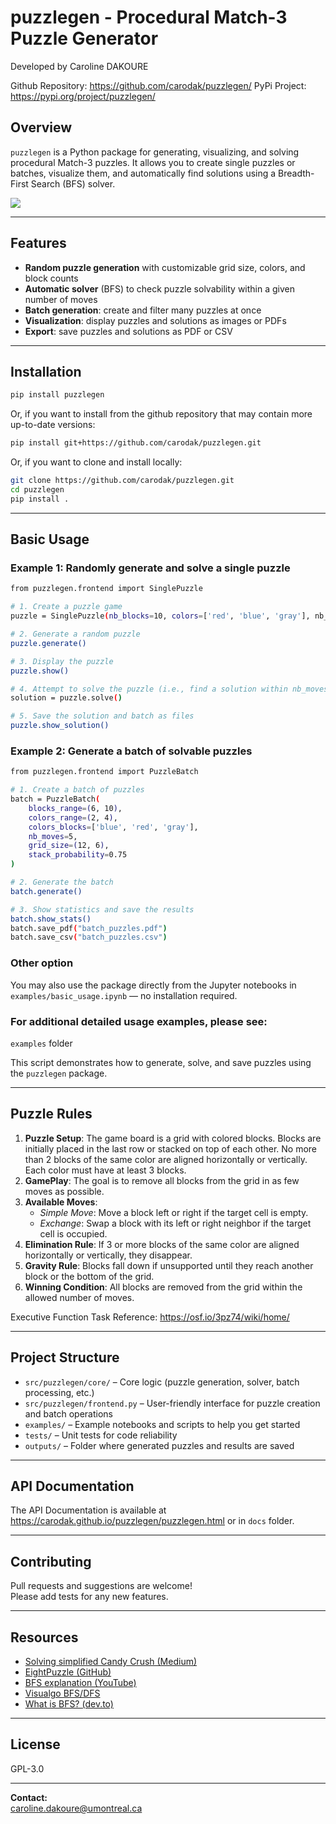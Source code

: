 # puzzlegen - Procedural Match-3 Puzzle Generator 
Developed by Caroline DAKOURE

Github Repository: https://github.com/carodak/puzzlegen/
PyPi Project: https://pypi.org/project/puzzlegen/

## Overview

`puzzlegen` is a Python package for generating, visualizing, and solving procedural Match-3 puzzles.
It allows you to create single puzzles or batches, visualize them, and automatically find solutions using a Breadth-First Search (BFS) solver.

<img src="https://raw.githubusercontent.com/carodak/puzzlegen/refs/heads/main/docs/assets/puzzle-gen.png">

---

## Features

- **Random puzzle generation** with customizable grid size, colors, and block counts
- **Automatic solver** (BFS) to check puzzle solvability within a given number of moves
- **Batch generation**: create and filter many puzzles at once
- **Visualization**: display puzzles and solutions as images or PDFs
- **Export**: save puzzles and solutions as PDF or CSV

---

## Installation

```bash
pip install puzzlegen
```
Or, if you want to install from the github repository that may contain more up-to-date versions:
```bash
pip install git+https://github.com/carodak/puzzlegen.git
```
Or, if you want to clone and install locally:
```bash
git clone https://github.com/carodak/puzzlegen.git
cd puzzlegen
pip install .
```

---

## Basic Usage

### Example 1: Randomly generate and solve a single puzzle
```bash
from puzzlegen.frontend import SinglePuzzle

# 1. Create a puzzle game
puzzle = SinglePuzzle(nb_blocks=10, colors=['red', 'blue', 'gray'], nb_moves=5, grid_size=(12, 12))

# 2. Generate a random puzzle
puzzle.generate()

# 3. Display the puzzle
puzzle.show()

# 4. Attempt to solve the puzzle (i.e., find a solution within nb_moves)
solution = puzzle.solve()

# 5. Save the solution and batch as files
puzzle.show_solution()
```

### Example 2: Generate a batch of solvable puzzles
```bash
from puzzlegen.frontend import PuzzleBatch

# 1. Create a batch of puzzles
batch = PuzzleBatch(
    blocks_range=(6, 10),
    colors_range=(2, 4),
    colors_blocks=['blue', 'red', 'gray'],
    nb_moves=5,
    grid_size=(12, 6),
    stack_probability=0.75
)

# 2. Generate the batch
batch.generate()

# 3. Show statistics and save the results
batch.show_stats()
batch.save_pdf("batch_puzzles.pdf")
batch.save_csv("batch_puzzles.csv")
```

### Other option
You may also use the package directly from the Jupyter notebooks in `examples/basic_usage.ipynb` — no installation required.

### For additional detailed usage examples, please see:

`examples` folder

This script demonstrates how to generate, solve, and save puzzles using the `puzzlegen` package.

---

## Puzzle Rules

1. **Puzzle Setup**: The game board is a grid with colored blocks. Blocks are initially placed in the last row or stacked on top of each other. No more than 2 blocks of the same color are aligned horizontally or vertically. Each color must have at least 3 blocks.
2. **GamePlay**: The goal is to remove all blocks from the grid in as few moves as possible.
3. **Available Moves**:
    - *Simple Move*: Move a block left or right if the target cell is empty.
    - *Exchange*: Swap a block with its left or right neighbor if the target cell is occupied.
4. **Elimination Rule**: If 3 or more blocks of the same color are aligned horizontally or vertically, they disappear.
5. **Gravity Rule**: Blocks fall down if unsupported until they reach another block or the bottom of the grid.
6. **Winning Condition**: All blocks are removed from the grid within the allowed number of moves.

Executive Function Task Reference: https://osf.io/3pz74/wiki/home/

---

## Project Structure

- `src/puzzlegen/core/` – Core logic (puzzle generation, solver, batch processing, etc.)
- `src/puzzlegen/frontend.py` – User-friendly interface for puzzle creation and batch operations
- `examples/` – Example notebooks and scripts to help you get started
- `tests/` – Unit tests for code reliability
- `outputs/` – Folder where generated puzzles and results are saved

---

## API Documentation

The API Documentation is available at https://carodak.github.io/puzzlegen/puzzlegen.html or in `docs` folder.

---

## Contributing

Pull requests and suggestions are welcome!  
Please add tests for any new features.

---

## Resources

- [Solving simplified Candy Crush (Medium)](https://medium.com/swlh/solving-simplified-candy-crush-i-e-match-3-games-with-swaps-54cb7975486b)
- [EightPuzzle (GitHub)](https://github.com/MohamadTarekk/EightPuzzle)
- [BFS explanation (YouTube)](https://www.youtube.com/watch?v=MQ-BffUgYfM)
- [Visualgo BFS/DFS](https://visualgo.net/en/dfsbfs)
- [What is BFS? (dev.to)](https://dev.to/lukegarrigan/what-is-bfs-breadth-first-search-nad)

---

## License

GPL-3.0

---

**Contact:**  
caroline.dakoure@umontreal.ca